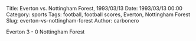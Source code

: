 Title: Everton vs. Nottingham Forest, 1993/03/13
Date: 1993/03/13 00:00
Category: sports
Tags: football, football scores, Everton, Nottingham Forest
Slug: everton-vs-nottingham-forest
Author: carbonero


Everton 3 - 0 Nottingham Forest
